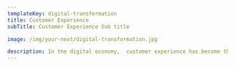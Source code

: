 ```yaml
---
templateKey: digital-transformation
title: Customer Experience
subTitle: Customer Experience Sub title

image: /img/your-next/digital-transformation.jpg

description: In the digital economy,  customer experience has become the new competitive edge. Businesses that adopt a customer centric approach are more successful than their peers. Great CX requires a customer first approach, whether it is navigating your website, providing good customer services or product experience. CX is a measure of every interaction a customer has with your business and is an inescapable criterion of digital transformation. At the crux of this transformation is the use of technology. Organizations that can leverage technology can deliver much better customer experience and align strategy versus execution. This alignment is often seen as the most critical element to create balance and a differentiating customer experience. Different Industries, Manufacturing, Retail, Automobile, Finance & Media use digitally enabled processes across their supply chain to transform the customer experience at every touch point. On the good side, there are no options when it comes to CX. 
---
```

